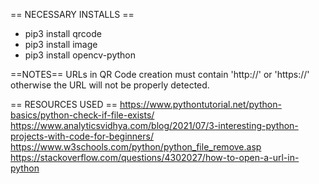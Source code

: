 == NECESSARY INSTALLS ==
- pip3 install qrcode
- pip3 install image
- pip3 install opencv-python

==NOTES==
URLs in QR Code creation must contain 'http://' or 'https://' otherwise the URL will not be properly detected.

== RESOURCES USED ==
https://www.pythontutorial.net/python-basics/python-check-if-file-exists/
https://www.analyticsvidhya.com/blog/2021/07/3-interesting-python-projects-with-code-for-beginners/
https://www.w3schools.com/python/python_file_remove.asp
https://stackoverflow.com/questions/4302027/how-to-open-a-url-in-python
